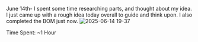 June 14th-
I spent some time researching parts, and thought about my idea. I just came up with a rough idea today overall to guide and think upon. I also completed the BOM just now.
![2025-06-14 19-37](https://github.com/user-attachments/assets/90c46e42-cd4e-4ce4-a20a-46a0cbb19715)

Time Spent: ~1 Hour
